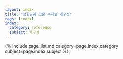 ```yaml
---
layout: index
title: "상한금궤 조문 주제별 재구성"
tags: [index]
index:
  category: reference
  subject: 재구성
---
```



{% include page_list.md category=page.index.category subject=page.index.subject %}
